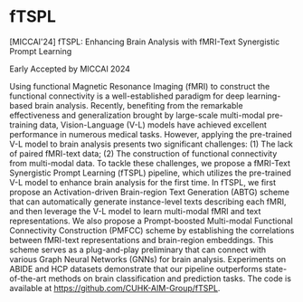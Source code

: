 # fTSPL
[MICCAI'24] fTSPL: Enhancing Brain Analysis with fMRI-Text Synergistic Prompt Learning

Early Accepted by MICCAI 2024 

Using functional Magnetic Resonance Imaging (fMRI) to construct the functional connectivity is a well-established paradigm for deep learning-based brain analysis. Recently, benefiting from the remarkable effectiveness and generalization brought by large-scale multi-modal pre-training data, Vision-Language (V-L) models have achieved excellent performance in numerous medical tasks. However, applying the pre-trained V-L model to brain analysis presents two significant challenges: (1) The lack of paired fMRI-text data; (2) The construction of functional connectivity from multi-modal data. To tackle these challenges, we propose a fMRI-Text Synergistic Prompt Learning (fTSPL) pipeline, which utilizes the pre-trained V-L model to enhance brain analysis for the first time. In fTSPL, we first propose an Activation-driven Brain-region Text Generation (ABTG) scheme that can automatically generate instance-level texts describing each fMRI, and then leverage the V-L model to learn multi-modal fMRI and text representations. We also propose a Prompt-boosted Multi-modal Functional Connectivity Construction (PMFCC) scheme by establishing the correlations between fMRI-text representations and brain-region embeddings. This scheme serves as a plug-and-play preliminary that can connect with various Graph Neural Networks (GNNs) for brain analysis. Experiments on ABIDE and HCP datasets demonstrate that our pipeline outperforms state-of-the-art methods on brain classification and prediction tasks. The code is available at https://github.com/CUHK-AIM-Group/fTSPL.
